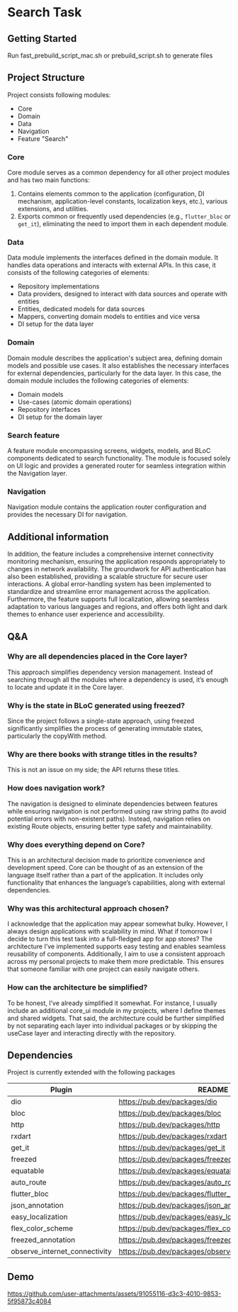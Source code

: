 # Search Task

## Getting Started

Run fast_prebuild_script_mac.sh or prebuild_script.sh to generate files

## Project Structure

Project consists following modules:

- Core
- Domain
- Data
- Navigation
- Feature "Search"

### Core

Core module serves as a common dependency for all other project modules and has two main functions:

1. Contains elements common to the application (configuration, DI mechanism, application-level
   constants, localization keys, etc.), various extensions, and utilities.
2. Exports common or frequently used dependencies (e.g., `flutter_bloc` or `get_it`), eliminating
   the need to import them in each dependent module.

### Data

Data module implements the interfaces defined in the domain module. It handles data operations and
interacts with external APIs. In this case, it consists of the following categories of elements:

- Repository implementations
- Data providers, designed to interact with data sources and operate with entities
- Entities, dedicated models for data sources
- Mappers, converting domain models to entities and vice versa
- DI setup for the data layer

### Domain

Domain module describes the application's subject area, defining domain models and possible use
cases. It also establishes the necessary interfaces for external dependencies, particularly for the
data layer. In this case, the domain module includes the following categories of elements:

- Domain models
- Use-cases (atomic domain operations)
- Repository interfaces
- DI setup for the domain layer

### Search feature

A feature module encompassing screens, widgets, models, and BLoC components dedicated to search
functionality. The module is focused solely on UI logic and provides a generated router for seamless
integration within the Navigation layer.

### Navigation

Navigation module contains the application router configuration and provides the necessary DI for
navigation.

## Additional information

In addition, the feature includes a comprehensive internet connectivity monitoring mechanism,
ensuring the application responds appropriately to changes in network availability. The groundwork
for API authentication has also been established, providing a scalable structure for secure user
interactions. A global error-handling system has been implemented to standardize and streamline
error management across the application. Furthermore, the feature supports full localization,
allowing seamless adaptation to various languages and regions, and offers both light and dark themes
to enhance user experience and accessibility.

## Q&A

### Why are all dependencies placed in the Core layer?

This approach simplifies dependency version management. Instead of searching through all the modules
where a dependency is used, it’s enough to locate and update it in the Core layer.

### Why is the state in BLoC generated using freezed?

Since the project follows a single-state approach, using freezed significantly simplifies the
process of generating immutable states, particularly the copyWith method.

### Why are there books with strange titles in the results?

This is not an issue on my side; the API returns these titles.

### How does navigation work?

The navigation is designed to eliminate dependencies between features while ensuring navigation is
not performed using raw string paths (to avoid potential errors with non-existent paths). Instead,
navigation relies on existing Route objects, ensuring better type safety and maintainability.

### Why does everything depend on Core?

This is an architectural decision made to prioritize convenience and development speed. Core can be
thought of as an extension of the language itself rather than a part of the application. It includes
only functionality that enhances the language’s capabilities, along with external dependencies.

### Why was this architectural approach chosen?

I acknowledge that the application may appear somewhat bulky. However, I always design applications with scalability in mind. What if tomorrow I decide to turn this test task into a full-fledged app for app stores? The architecture I’ve implemented supports easy testing and enables seamless reusability of components. Additionally, I aim to use a consistent approach across my personal projects to make them more predictable. This ensures that someone familiar with one project can easily navigate others.

### How can the architecture be simplified?

To be honest, I’ve already simplified it somewhat. For instance, I usually include an additional core_ui module in my projects, where I define themes and shared widgets. That said, the architecture could be further simplified by not separating each layer into individual packages or by skipping the useCase layer and interacting directly with the repository.


## Dependencies

Project is currently extended with the following packages

| Plugin                        | README                                                 |
|-------------------------------|--------------------------------------------------------|
| dio                           | https://pub.dev/packages/dio                           |
| bloc                          | https://pub.dev/packages/bloc                          |
| http                          | https://pub.dev/packages/http                          |
| rxdart                        | https://pub.dev/packages/rxdart                        |
| get_it                        | https://pub.dev/packages/get_it                        |
| freezed                       | https://pub.dev/packages/freezed                       |
| equatable                     | https://pub.dev/packages/equatable                     |
| auto_route                    | https://pub.dev/packages/auto_route                    |
| flutter_bloc                  | https://pub.dev/packages/flutter_bloc                  |
| json_annotation               | https://pub.dev/packages/json_annotation               |
| easy_localization             | https://pub.dev/packages/easy_localization             |
| flex_color_scheme             | https://pub.dev/packages/flex_color_scheme             |
| freezed_annotation            | https://pub.dev/packages/freezed_annotation            |
| observe_internet_connectivity | https://pub.dev/packages/observe_internet_connectivity |

## Demo

https://github.com/user-attachments/assets/91055116-d3c3-4010-9853-5f95873c4084



